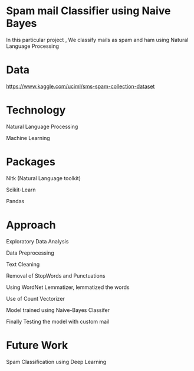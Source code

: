 # Spam mail Classifier using Naive Bayes

In this particular project , We classify mails as spam and ham using Natural Language Processing

# Data
https://www.kaggle.com/uciml/sms-spam-collection-dataset

# Technology

   Natural Language Processing
   
   Machine Learning
   
# Packages

   Nltk (Natural Language toolkit)
   
   Scikit-Learn
   
   Pandas
 
# Approach
   
   Exploratory Data Analysis

   Data Preprocessing
   
   Text Cleaning
   
   Removal of StopWords and Punctuations
         
   Using WordNet Lemmatizer, lemmatized the words
         
   Use of Count Vectorizer
         
   Model trained using Naive-Bayes Classifer 
   
   Finally Testing the model with custom mail
   
   
# Future Work

 Spam Classification using Deep Learning
